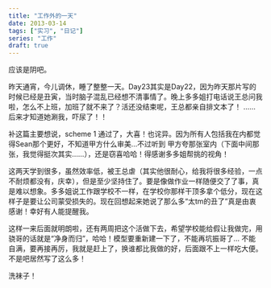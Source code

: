 ```yaml
---
title: "工作外的一天"
date: 2013-03-14
tags: ["实习", "日记"]
series: "工作"
draft: true
---
```


应该是阴吧。

昨天通宵，今儿调休，睡了整整一天。Day23其实是Day22，因为昨天那片写的时候已经是丑寅，当时脑子混乱已经想不清事情了。晚上多多姐打电话说王总问我啦，怎么不上班，加班了就不来了？活还没结束呢，王总都亲自排文本了！
……后来才知道她涮我，吓尿了！！

补这篇主要想说，scheme 1 通过了，大喜！也诧异。因为所有人包括我在内都觉得Sean那个更好，不知道甲方什么审美…不过听到 甲方夸那张室内（下面中间那张，我觉得挺次其实……），还是窃喜哈哈！得感谢多多姐帮挑的视角！

这两天学到很多，虽然效率低，被王总虐（其实他很耐心，给我将很多经验，一点不耐烦都没有，庆幸），但是至少坚持住了。要是像做作业一样随便交了了事，真是难以想象。多多姐说工作跟学校不一样，在学校你那样干顶多拿个低分，现在这样子是要让公司蒙受损失的。现在回想起来她说了那么多“太tm的丑了”真是由衷感谢！幸好有人能提醒我。

这样一来后面就明朗啦，还有两周把这个活做下去，希望学校能给假让我做完，用骁哥的话就是“净身而归”，哈哈！模型要重新建一下了，不能再坑振哥了…
不能自满，要再接再厉，我就是赶上了，换谁都比我做的好，后面跟不上一样吃大便。
不是吧居然写了这么多！

洗袜子！
